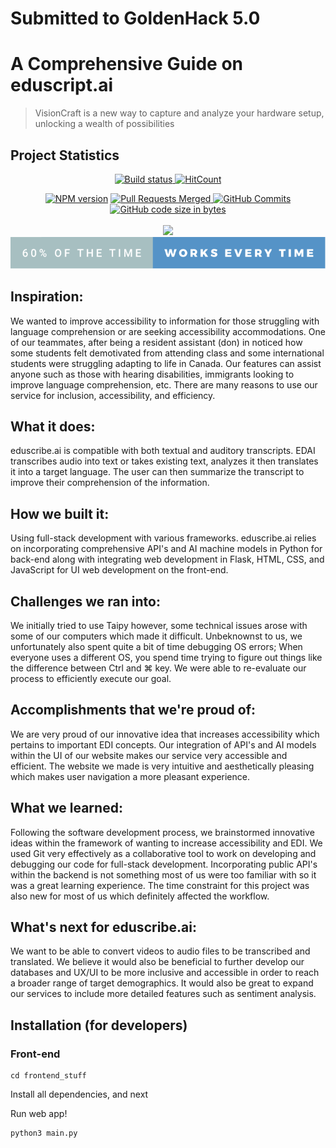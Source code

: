 # Submitted to GoldenHack 5.0

# A Comprehensive Guide on eduscript.ai

> VisionCraft is a new way to capture and analyze your hardware setup, unlocking a wealth of possibilities

## Project Statistics

<p align="center">
    <a href="https://github.com/simple-icons/simple-icons/actions?query=workflow%3AVerify+branch%3Adevelop">
        <img src="https://img.shields.io/github/actions/workflow/status/simple-icons/simple-icons/verify.yml?branch=develop&logo=github&label=tests" alt="Build status"/>
    </a>
    <a href="https://hits.dwyl.com/angeladev333/hack-the-6ix">
        <img src="https://img.shields.io/endpoint?url=https%3A%2F%2Fhits.dwyl.com%2Fangeladev333%2Fhack-the-6ix.json%3Fcolor%3Dpink" alt="HitCount"/>
    </a>
</p>

<p align="center">
    <a href="https://www.npmjs.com/package/simple-icons"><img src="https://img.shields.io/npm/v/simple-icons.svg?logo=npm" alt="NPM version"/></a>
    <a href="https://github.com/{owner}/{repo}/pulls">
    <img src="https://img.shields.io/badge/pull%20requests%20merged-4-blue" alt="Pull Requests Merged">
    </a>
    <a href="https://github.com/{owner}/{repo}/commits">
    <img src="https://img.shields.io/badge/commits-100+-blue" alt="GitHub Commits"> <img alt="GitHub code size in bytes" src="https://img.shields.io/github/languages/code-size/angeladev333/hack-the-6ix">
<br/><br/>
    <img src="https://raw.githubusercontent.com/BraveUX/for-the-badge/master/src/images/badges/0-percent-optimized.svg" />
                <img src="https://raw.githubusercontent.com/BraveUX/for-the-badge/master/src/images/badges/60-percent-of-the-time-works-every-time.svg" />
</a>

</p>

## Inspiration: 
We wanted to improve accessibility to information for those struggling with language comprehension or are seeking accessibility accommodations. One of our teammates, after being a resident assistant (don) in noticed how some students felt demotivated from attending class and some international students were struggling adapting to life in Canada. Our features can assist anyone such as those with hearing disabilities, immigrants looking to improve language comprehension, etc. There are many reasons to use our service for inclusion, accessibility, and efficiency.

## What it does: 
eduscribe.ai is compatible with both textual and auditory transcripts. EDAI transcribes audio into text or takes existing text, analyzes it then translates it into a target language. The user can then summarize the transcript to improve their comprehension of the information.

## How we built it: 
Using full-stack development with various frameworks. eduscribe.ai relies on incorporating comprehensive API's and AI machine models in Python for back-end along with integrating web development in Flask, HTML, CSS, and JavaScript for UI web development on the front-end.

## Challenges we ran into: 
We initially tried to use Taipy however, some technical issues arose with some of our computers which made it difficult. Unbeknownst to us, we unfortunately also spent quite a bit of time debugging OS errors; When everyone uses a different OS, you spend time trying to figure out things like the difference between Ctrl and ⌘ key. We were able to re-evaluate our process to efficiently execute our goal.

## Accomplishments that we're proud of:
We are very proud of our innovative idea that increases accessibility which pertains to important EDI concepts. Our integration of API's and AI models within the UI of our website makes our service very accessible and efficient. The website we made is very intuitive and aesthetically pleasing which makes user navigation a more pleasant experience.

## What we learned:

Following the software development process, we brainstormed innovative ideas within the framework of wanting to increase accessibility and EDI. We used Git very effectively as a collaborative tool to work on developing and debugging our code for full-stack development. Incorporating public API's within the backend is not something most of us were too familiar with so it was a great learning experience. The time constraint for this project was also new for most of us which definitely affected the workflow.

## What's next for eduscribe.ai:
We want to be able to convert videos to audio files to be transcribed and translated. We believe it would also be beneficial to further develop our databases and UX/UI to be more inclusive and accessible in order to reach a broader range of target demographics. It would also be great to expand our services to include more detailed features such as sentiment analysis.

## Installation (for developers)

### Front-end

```shell
cd frontend_stuff
```

Install all dependencies, and next

Run web app!

```shell
python3 main.py
```
